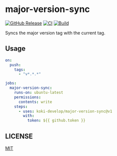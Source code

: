 # major-version-sync

[![GitHub Release](https://img.shields.io/github/v/release/koki-develop/major-version-sync)](https://github.com/koki-develop/major-version-sync/releases/latest)
[![CI](https://img.shields.io/github/actions/workflow/status/koki-develop/major-version-sync/ci.yml?branch=main&logo=github&style=flat&label=ci)](https://github.com/koki-develop/major-version-sync/actions/workflows/ci.yml)
[![Build](https://img.shields.io/github/actions/workflow/status/koki-develop/major-version-sync/build.yml?branch=main&logo=github&style=flat&label=build)](https://github.com/koki-develop/major-version-sync/actions/workflows/build.yml)

Syncs the major version tag with the current tag.

## Usage

```yaml
on:
  push:
    tags:
      - "v*.*.*"

jobs:
  major-version-sync:
    runs-on: ubuntu-latest
    permissions:
      contents: write
    steps:
      - uses: koki-develop/major-version-sync@v1
        with:
          token: ${{ github.token }}
```

## LICENSE

[MIT](./LICENSE)
